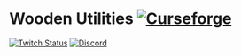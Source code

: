 # Wooden Utilities [![Curseforge][curseImg]][curseLink]

[![Twitch Status](https://img.shields.io/twitch/status/ModernGamingWorld?label=ModernGamingWorld&style=social)](https://www.twitch.tv/moderngamingworld) [![Discord][discordimg]][discordlink]

[discordImg]: https://img.shields.io/discord/808837174387671090?color=7289DA&label=Modern%27s%20Place&style=flat-square

[discordLink]: https://discord.gg/CTbZwZnFpZ

[curseImg]: http://cf.way2muchnoise.eu/409871.svg

[curseLink]: https://www.curseforge.com/minecraft/mc-mods/wooden-utilities

